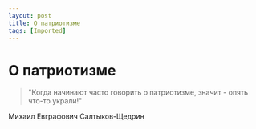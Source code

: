```yaml
---
layout: post
title: О патриотизме
tags: [Imported]
---
```

# О патриотизме

> "Когда начинают часто говорить о патриотизме, значит - опять что-то украли!"

Михаил Евграфович Салтыков-Щедрин